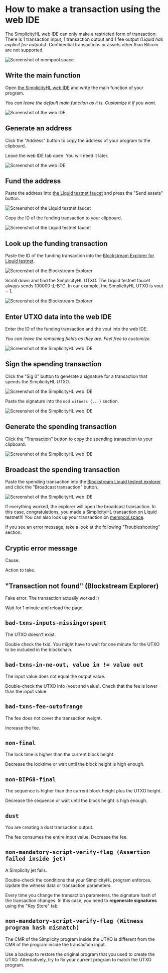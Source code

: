 # How to make a transaction using the web IDE

The SimplicityHL web IDE can only make a restricted form of transaction: There is 1 transaction input, 1 transaction output and 1 fee output _(Liquid has explicit fee outputs)_. Confidential transactions or assets other than Bitcoin are not supported.

![Screenshot of mempool.space](https://raw.githubusercontent.com/BlockstreamResearch/simplicity-webide/master/doc/mempool1.png)

## Write the main function

Open [the SimplicityHL web IDE](https://ide.simplicity-lang.org/) and write the main function of your program.

_You can leave the default main function as it is. Customize it if you want._

![Screenshot of the web IDE](https://raw.githubusercontent.com/BlockstreamResearch/simplicity-webide/master/doc/webide0.png)

## Generate an address

Click the "Address" button to copy the address of your program to the clipboard.

Leave the web IDE tab open. You will need it later.

![Screenshot of the web IDE](https://raw.githubusercontent.com/BlockstreamResearch/simplicity-webide/master/doc/webide1.png)

## Fund the address

Paste the address into [the Liquid testnet faucet](https://liquidtestnet.com/faucet) and press the "Send assets" button.

![Screenshot of the Liquid testnet faucet](https://raw.githubusercontent.com/BlockstreamResearch/simplicity-webide/master/doc/faucet1.png)

Copy the ID of the funding transaction to your clipboard.

![Screenshot of the Liquid testnet faucet](https://raw.githubusercontent.com/BlockstreamResearch/simplicity-webide/master/doc/faucet2.png)

## Look up the funding transaction

Paste the ID of the funding transaction into the [Blockstream Explorer for Liquid testnet](https://blockstream.info/liquidtestnet/).

![Screenshot of the Blockstream Explorer](https://raw.githubusercontent.com/BlockstreamResearch/simplicity-webide/master/doc/esplora1.png)

Scroll down and find the SimplicityHL UTXO. The Liquid testnet faucet always sends 100000 tL-BTC. In our example, the SimplicityHL UTXO is vout = 1.

![Screenshot of the Blockstream Explorer](https://raw.githubusercontent.com/BlockstreamResearch/simplicity-webide/master/doc/esplora2.png)

## Enter UTXO data into the web IDE

Enter the ID of the funding transaction and the vout into the web IDE.

_You can leave the remaining fields as they are. Feel free to customize._

![Screenshot of the SimplicityHL web IDE](https://raw.githubusercontent.com/BlockstreamResearch/simplicity-webide/master/doc/webide2.png)

## Sign the spending transaction

Click the "Sig 0" button to generate a signature for a transaction that spends the SimplicityHL UTXO.

![Screenshot of the SimplicityHL web IDE](https://raw.githubusercontent.com/BlockstreamResearch/simplicity-webide/master/doc/webide3.png)

Paste the signature into the `mod witness {...}` section.

![Screenshot of the SimplicityHL web IDE](https://raw.githubusercontent.com/BlockstreamResearch/simplicity-webide/master/doc/webide4.png)

## Generate the spending transaction

Click the "Transaction" button to copy the spending transaction to your clipboard.

![Screenshot of the SimplicityHL web IDE](https://raw.githubusercontent.com/BlockstreamResearch/simplicity-webide/master/doc/webide5.png)

## Broadcast the spending transaction

Paste the spending transaction into the [Blockstream Liquid testnet explorer](https://blockstream.info/liquidtestnet/tx/push) and click the "Broadcast transaction" button.

![Screenshot of the SimplicityHL web IDE](https://raw.githubusercontent.com/BlockstreamResearch/simplicity-webide/master/doc/esplora3.png)

If everything worked, the explorer will open the broadcast transaction. In this case, congratulations, you made a SimplicityHL transaction on Liquid testnet!!! You can also look up your transaction on [mempool.space](https://liquid.network/testnet).

If you see an error message, take a look at the following "Troubleshooting" section.

## Cryptic error message

Cause.

Action to take.

## "Transaction not found" (Blockstream Explorer)

Fake error. The transaction actually worked :)

Wait for 1 minute and reload the page.

## `bad-txns-inputs-missingorspent`

The UTXO doesn't exist.

Double check the txid. You might have to wait for one minute for the UTXO to be included in the blockchain.

## `bad-txns-in-ne-out, value in != value out`

The input value does not equal the output value.

Double-check the UTXO info (vout and value). Check that the fee is lower than the input value.

## `bad-txns-fee-outofrange`

The fee does not cover the transaction weight.

Increase the fee.

## `non-final`

The lock time is higher than the current block height.

Decrease the locktime or wait until the block height is high enough.

## `non-BIP68-final`

The sequence is higher than the current block height plus the UTXO height.

Decrease the sequence or wait until the block height is high enough.

## `dust`

You are creating a dust transaction output.

The fee consumes the entire input value. Decrease the fee.

## `non-mandatory-script-verify-flag (Assertion failed inside jet)`

A Simplicity jet fails.

Double-check the conditions that your SimplicityHL program enforces. Update the witness data or transaction parameters.

Every time you change the transaction parameters, the signature hash of the transaction changes. In this case, you need to **regenerate signatures** using the "Key Store" tab.

## `non-mandatory-script-verify-flag (Witness program hash mismatch)`

The CMR of the Simplicity program inside the UTXO is different from the CMR of the program inside the transaction input.

Use a backup to restore the original program that you used to create the UTXO. Alternatively, try to fix your current program to match the UTXO program.
